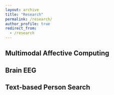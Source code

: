 ```yaml
---
layout: archive
title: "Research"
permalink: /research/
author_profile: true
redirect_from:
  - /research
---
```



## Multimodal Affective Computing



## Brain EEG


## Text-based Person Search
